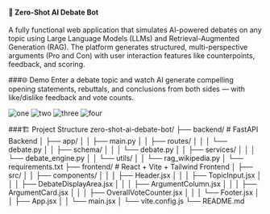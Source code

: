 #### 🧠 Zero-Shot AI Debate Bot
A fully functional web application that simulates AI-powered debates on any topic using Large Language Models (LLMs) and Retrieval-Augmented Generation (RAG). The platform generates structured, multi-perspective arguments (Pro and Con) with user interaction features like counterpoints, feedback, and scoring.

###🌐 Demo
Enter a debate topic and watch AI generate compelling opening statements, rebuttals, and conclusions from both sides — with like/dislike feedback and vote counts.

![one](https://github.com/user-attachments/assets/b732b6be-6b33-4021-9c67-fb235e45470a)
![two](https://github.com/user-attachments/assets/b2488205-deec-4b28-9bd2-c2ce7baaab1e)
![three](https://github.com/user-attachments/assets/798c194a-d4b0-4a33-bde6-c98eadc9f74c)
![four](https://github.com/user-attachments/assets/fdbb9f24-aabb-44a0-97ec-296f80d8ac75)

###🏗️ Project Structure
zero-shot-ai-debate-bot/
├── backend/                 # FastAPI Backend
│   ├── app/
│   │   ├── main.py
│   │   ├── routes/
│   │   │   └── debate.py
│   │   ├── schema/
│   │   │   └── debate.py
│   │   ├── services/
│   │   │   └── debate_engine.py
│   │   └── utils/
│   │       └── rag_wikipedia.py
│   └── requirements.txt
├── frontend/                # React + Vite + Tailwind Frontend
│   ├── src/
│   │   ├── components/
│   │   │   ├── Header.jsx
│   │   │   ├── TopicInput.jsx
│   │   │   ├── DebateDisplayArea.jsx
│   │   │   ├── ArgumentColumn.jsx
│   │   │   ├── ArgumentCard.jsx
│   │   │   ├── OverallVoteCounter.jsx
│   │   │   └── Footer.jsx
│   │   ├── App.jsx
│   │   └── main.jsx
│   └── vite.config.js
└── README.md
